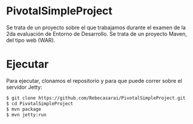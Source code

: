 # PivotalSimpleProject

Se trata de un proyecto sobre el que trabajamos durante el examen de la 2da evaluación de Entorno de Desarrollo.
Se trata de un proyecto Maven, del tipo web (WAR).

# Ejecutar
Para ejecutar, clonamos el repositorio y para que puede correr sobre el servidor Jetty:

```sh
$ git clone https://github.com/Rebecasarai/PivotalSimpleProject.git
$ cd PivotalSimpleProject
$ mvn package
$ mvn jetty:run
```
